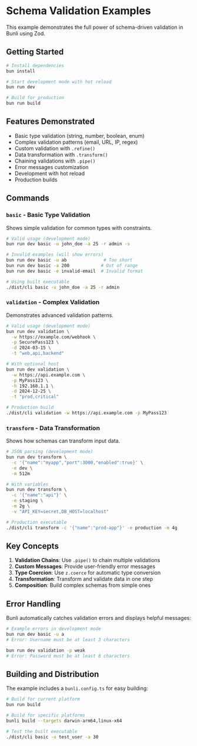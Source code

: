 # Schema Validation Examples

This example demonstrates the full power of schema-driven validation in Bunli using Zod.

## Getting Started

```bash
# Install dependencies
bun install

# Start development mode with hot reload
bun run dev

# Build for production
bun run build
```

## Features Demonstrated

- Basic type validation (string, number, boolean, enum)
- Complex validation patterns (email, URL, IP, regex)
- Custom validation with `.refine()`
- Data transformation with `.transform()`
- Chaining validations with `.pipe()`
- Error messages customization
- Development with hot reload
- Production builds

## Commands

### `basic` - Basic Type Validation
Shows simple validation for common types with constraints.

```bash
# Valid usage (development mode)
bun run dev basic -u john_doe -a 25 -r admin -s

# Invalid examples (will show errors)
bun run dev basic -u ab              # Too short
bun run dev basic -a 200            # Out of range
bun run dev basic -e invalid-email  # Invalid format

# Using built executable
./dist/cli basic -u john_doe -a 25 -r admin
```

### `validation` - Complex Validation
Demonstrates advanced validation patterns.

```bash
# Valid usage (development mode)
bun run dev validation \
  -w https://example.com/webhook \
  -p SecurePass123 \
  -d 2024-03-15 \
  -t "web,api,backend"

# With optional host
bun run dev validation \
  -w https://api.example.com \
  -p MyPass123 \
  -h 192.168.1.1 \
  -d 2024-12-25 \
  -t "prod,critical"

# Production build
./dist/cli validation -w https://api.example.com -p MyPass123
```

### `transform` - Data Transformation
Shows how schemas can transform input data.

```bash
# JSON parsing (development mode)
bun run dev transform \
  -c '{"name":"myapp","port":3000,"enabled":true}' \
  -e dev \
  -m 512m

# With variables
bun run dev transform \
  -c '{"name":"api"}' \
  -e staging \
  -m 2g \
  -v "API_KEY=secret,DB_HOST=localhost"

# Production executable
./dist/cli transform -c '{"name":"prod-app"}' -e production -m 4g
```

## Key Concepts

1. **Validation Chains**: Use `.pipe()` to chain multiple validations
2. **Custom Messages**: Provide user-friendly error messages
3. **Type Coercion**: Use `z.coerce` for automatic type conversion
4. **Transformation**: Transform and validate data in one step
5. **Composition**: Build complex schemas from simple ones

## Error Handling

Bunli automatically catches validation errors and displays helpful messages:

```bash
# Example errors in development mode
bun run dev basic -u a
# Error: Username must be at least 3 characters

bun run dev validation -p weak
# Error: Password must be at least 8 characters
```

## Building and Distribution

The example includes a `bunli.config.ts` for easy building:

```bash
# Build for current platform
bun run build

# Build for specific platforms
bunli build --targets darwin-arm64,linux-x64

# Test the built executable
./dist/cli basic -u test_user -a 30
```